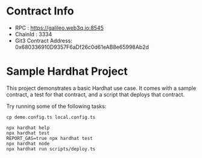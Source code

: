 # Contract Info

- RPC : https://galileo.web3q.io:8545
- ChainId : 3334
- Git3 Contract Address: 0x680336910D9357F6aDf26c0d61eAB8e65998Ab2d

# Sample Hardhat Project

This project demonstrates a basic Hardhat use case. It comes with a sample contract, a test for that contract, and a script that deploys that contract.

Try running some of the following tasks:

```shell
cp demo.config.ts local.config.ts

npx hardhat help
npx hardhat test
REPORT_GAS=true npx hardhat test
npx hardhat node
npx hardhat run scripts/deploy.ts
```
